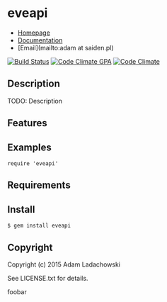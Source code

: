 # eveapi

* [Homepage](https://rubygems.org/gems/eveapi)
* [Documentation](http://rubydoc.info/gems/eveapi/frames)
* [Email](mailto:adam at saiden.pl)

[![Build Status](https://secure.travis-ci.org/aladac/eveapi.svg?branch=master)](https://travis-ci.org/aladac/eveapi)
[![Code Climate GPA](https://codeclimate.com/github/aladac/eveapi/badges/gpa.svg)](https://codeclimate.com/github/aladac/eveapi)
[![Code Climate](https://codeclimate.com/github/aladac/eveapi/badges/gpa.svg)](https://codeclimate.com/github/aladac/eveapi)

## Description

TODO: Description

## Features

## Examples

    require 'eveapi'

## Requirements

## Install

    $ gem install eveapi

## Copyright

Copyright (c) 2015 Adam Ladachowski

See LICENSE.txt for details.

foobar
